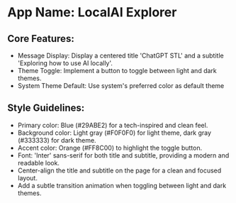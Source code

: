 # **App Name**: LocalAI Explorer

## Core Features:

- Message Display: Display a centered title 'ChatGPT STL' and a subtitle 'Exploring how to use AI locally'.
- Theme Toggle: Implement a button to toggle between light and dark themes.
- System Theme Default: Use system's preferred color as default theme

## Style Guidelines:

- Primary color: Blue (#29ABE2) for a tech-inspired and clean feel.
- Background color: Light gray (#F0F0F0) for light theme, dark gray (#333333) for dark theme.
- Accent color: Orange (#FF8C00) to highlight the toggle button.
- Font: 'Inter' sans-serif for both title and subtitle, providing a modern and readable look.
- Center-align the title and subtitle on the page for a clean and focused layout.
- Add a subtle transition animation when toggling between light and dark themes.